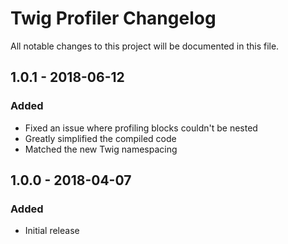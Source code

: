 # Twig Profiler Changelog

All notable changes to this project will be documented in this file.

## 1.0.1 - 2018-06-12
### Added
* Fixed an issue where profiling blocks couldn't be nested
* Greatly simplified the compiled code
* Matched the new Twig namespacing

## 1.0.0 - 2018-04-07
### Added
- Initial release
